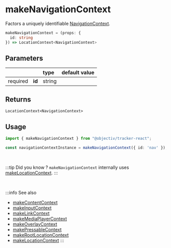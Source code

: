 # makeNavigationContext

Factors a uniquely identifiable [NavigationContext](/taxonomy/reference/location-contexts/NavigationContext.md).

```typescript
makeNavigationContext = (props: { 
  id: string
}) => LocationContext<NavigationContext>
```  

## Parameters
|          |        | type    | default value |
|:--------:|:-------|:--------|:--------------|
| required | **id** | string  |               |

## Returns
`LocationContext<NavigationContext>`

## Usage

```ts
import { makeNavigationContext } from "@objectiv/tracker-react";
```

```ts
const navigationContextInstance = makeNavigationContext({ id: 'nav' });
```

<br/>

:::tip Did you know ?
`makeNavigationContext` internally uses [makeLocationContext](/tracking/react/api-reference/common/factories/makeLocationContext.md).
:::

<br />

:::info See also
- [makeContentContext](/tracking/react/api-reference/common/factories/makeContentContext.md)
- [makeInputContext](/tracking/react/api-reference/common/factories/makeInputContext.md)
- [makeLinkContext](/tracking/react/api-reference/common/factories/makeLinkContext.md)
- [makeMediaPlayerContext](/tracking/react/api-reference/common/factories/makeMediaPlayerContext.md)
- [makeOverlayContext](/tracking/react/api-reference/common/factories/makeOverlayContext.md)
- [makePressableContext](/tracking/react/api-reference/common/factories/makePressableContext.md)
- [makeRootLocationContext](/tracking/react/api-reference/common/factories/makeRootLocationContext.md)
- [makeLocationContext](/tracking/react/api-reference/common/factories/makeLocationContext.md)
:::
